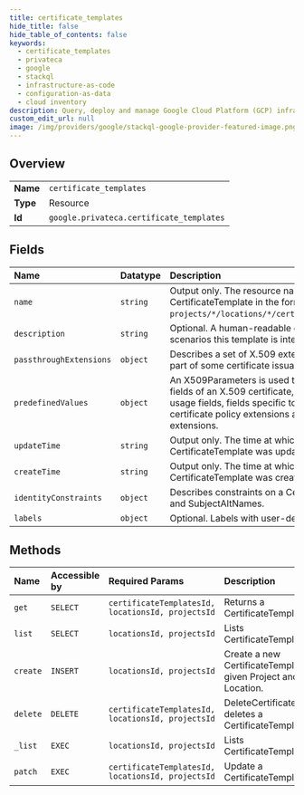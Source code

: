 ```yaml
---
title: certificate_templates
hide_title: false
hide_table_of_contents: false
keywords:
  - certificate_templates
  - privateca
  - google    
  - stackql
  - infrastructure-as-code
  - configuration-as-data
  - cloud inventory
description: Query, deploy and manage Google Cloud Platform (GCP) infrastructure and resources using SQL
custom_edit_url: null
image: /img/providers/google/stackql-google-provider-featured-image.png
---
```

  
    

## Overview
<table><tbody>
<tr><td><b>Name</b></td><td><code>certificate_templates</code></td></tr>
<tr><td><b>Type</b></td><td>Resource</td></tr>
<tr><td><b>Id</b></td><td><code>google.privateca.certificate_templates</code></td></tr>
</tbody></table>

## Fields
| Name | Datatype | Description |
|:-----|:---------|:------------|
| `name` | `string` | Output only. The resource name for this CertificateTemplate in the format `projects/*/locations/*/certificateTemplates/*`. |
| `description` | `string` | Optional. A human-readable description of scenarios this template is intended for. |
| `passthroughExtensions` | `object` | Describes a set of X.509 extensions that may be part of some certificate issuance controls. |
| `predefinedValues` | `object` | An X509Parameters is used to describe certain fields of an X.509 certificate, such as the key usage fields, fields specific to CA certificates, certificate policy extensions and custom extensions. |
| `updateTime` | `string` | Output only. The time at which this CertificateTemplate was updated. |
| `createTime` | `string` | Output only. The time at which this CertificateTemplate was created. |
| `identityConstraints` | `object` | Describes constraints on a Certificate's Subject and SubjectAltNames. |
| `labels` | `object` | Optional. Labels with user-defined metadata. |
## Methods
| Name | Accessible by | Required Params | Description |
|:-----|:--------------|:----------------|:------------|
| `get` | `SELECT` | `certificateTemplatesId, locationsId, projectsId` | Returns a CertificateTemplate. |
| `list` | `SELECT` | `locationsId, projectsId` | Lists CertificateTemplates. |
| `create` | `INSERT` | `locationsId, projectsId` | Create a new CertificateTemplate in a given Project and Location. |
| `delete` | `DELETE` | `certificateTemplatesId, locationsId, projectsId` | DeleteCertificateTemplate deletes a CertificateTemplate. |
| `_list` | `EXEC` | `locationsId, projectsId` | Lists CertificateTemplates. |
| `patch` | `EXEC` | `certificateTemplatesId, locationsId, projectsId` | Update a CertificateTemplate. |
